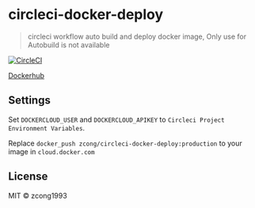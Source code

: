 # circleci-docker-deploy

> circleci workflow auto build and deploy docker image, Only use for Autobuild is not available

[![CircleCI](https://circleci.com/gh/zcong1993/circleci-docker-deploy/tree/master.svg?style=svg)](https://circleci.com/gh/zcong1993/circleci-docker-deploy/tree/master)

[Dockerhub](https://hub.docker.com/r/zcong/circleci-docker-deploy/tags/)

## Settings

Set `DOCKERCLOUD_USER` and `DOCKERCLOUD_APIKEY` to `Circleci Project Environment Variables`.

Replace `docker_push zcong/circleci-docker-deploy:production` to your image in `cloud.docker.com`

## License

MIT &copy; zcong1993
